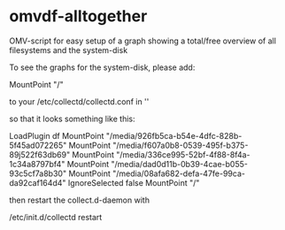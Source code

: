 omvdf-alltogether
=================

OMV-script for easy setup of a graph showing a total/free overview of all filesystems
and the system-disk

To see the graphs for the system-disk, please add:

MountPoint "/"

to your /etc/collectd/collectd.conf in '<Plugin df>'

so that it looks something like this:

LoadPlugin df
<Plugin df>
  MountPoint "/media/926fb5ca-b54e-4dfc-828b-5f45ad072265"
  MountPoint "/media/f607a0b8-0539-495f-b375-89j522f63db69"
  MountPoint "/media/336ce995-52bf-4f88-8f4a-1c34a8797bf4"
  MountPoint "/media/dad0d11b-0b39-4cae-b055-93c5cf7a8b30"
  MountPoint "/media/08afa682-defa-47fe-99ca-da92caf164d4"
  IgnoreSelected false
  MountPoint "/"
</Plugin>

then restart the collect.d-daemon with 

/etc/init.d/collectd restart